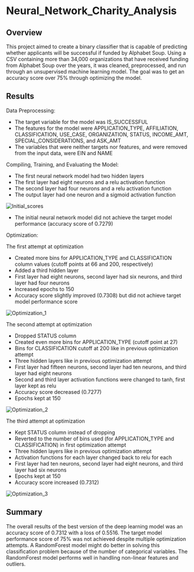# Neural_Network_Charity_Analysis


## Overview

This project aimed to create a binary classifier that is capable of predicting whether applicants will be successful if funded by Alphabet Soup. Using a CSV containing more than 34,000 organizations that have received funding from Alphabet Soup over the years, it was cleaned, preprocessed, and run through an unsupervised machine learning model. The goal was to get an accuracy score over 75% through optimizing the model.


## Results

Data Preprocessing:

- The target variable for the model was IS_SUCCESSFUL
- The features for the model were APPLICATION_TYPE, AFFILIATION, CLASSIFICATION, USE_CASE, ORGANIZATION, STATUS, INCOME_AMT, SPECIAL_CONSIDERATIONS, and ASK_AMT
- The variables that were neither targets nor features, and were removed from the input data, were EIN and NAME


Compiling, Training, and Evaluating the Model:

- The first neural network model had two hidden layers
- The first layer had eight neurons and a relu activation function
- The second layer had four neurons and a relu activation function
- The output layer had one neuron and a sigmoid activation function

![Initial_scores]()

- The initial neural network model did not achieve the target model performance (accuracy score of 0.7279)


Optimization:

The first attempt at optimization 

- Created more bins for APPLICATION_TYPE and CLASSIFICATION column values (cutoff points at 66 and 200, respectively)
- Added a third hidden layer
- First layer had eight neurons, second layer had six neurons, and third layer had four neurons
- Increased epochs to 150
- Accuracy score slightly improved (0.7308) but did not achieve target model performance score

![Optimization_1]()

The second attempt at optimization

- Dropped STATUS column 
- Created even more bins for APPLICATION_TYPE (cutoff point at 27)
- Bins for CLASSIFICATION cutoff at 200 like in previous optimization attempt
- Three hidden layers like in previous optimization attempt
- First layer had fifteen neurons, second layer had ten neurons, and third layer had eight neurons
- Second and third layer activation functions were changed to tanh, first layer kept as relu
- Accuracy score decreased (0.7277)
- Epochs kept at 150

![Optimization_2]()

The third attempt at optimization

- Kept STATUS column instead of dropping
- Reverted to the number of bins used (for APPLICATION_TYPE and CLASSIFICATION) in first optimization attempt 
- Three hidden layers like in previous optimization attempt
- Activation functions for each layer changed back to relu for each
- First layer had ten neurons, second layer had eight neurons, and third layer had six neurons
- Epochs kept at 150
- Accuracy score increased (0.7312)

![Optimization_3]()


## Summary

The overall results of the best version of the deep learning model was an accuracy score of 0.7312 with a loss of 0.5516. The target model performance score of 75% was not achieved despite multiple optimization attempts. A RandomForest model might do better in solving this classification problem because of the number of categorical variables. The RandomForest model performs well in handling non-linear features and outliers. 


